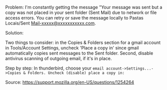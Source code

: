Problem: I'm constantly getting the message "Your message was sent but a copy was not placed in your sent folder (Sent Mail) due to network or file access errors. You can retry or save the message locally to Pastas Locais/Sent Mail-xxxxx@xxxxxxxxxxx.com.

Solution:

Two things to consider: in the Copies & Folders section for a gmail account in Tools/Account Settings, uncheck 'Place a copy in' since gmail automatically copies sent messages to the Sent folder. Second, disable antivirus scanning of outgoing email, if it's in place.

Step by step:
In thunderbird, choose your ```email account->Settings...->Copies & Folders. Uncheck (disable) place a copy in:```

Source: <https://support.mozilla.org/en-US/questions/1254264>


